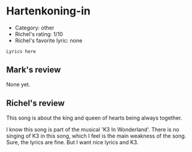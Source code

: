 # Hartenkoning-in

 * Category: other
 * Richel's rating: 1/10
 * Richel's favorite lyric: none

```
Lyrics here
```

## Mark's review

None yet.

## Richel's review

This song is about the king and queen of hearts being always together.

I know this song is part of the musical 'K3 In Wonderland'. There is no singing of K3 in this song,
which I feel is the main weakness of the song. Sure, the lyrics are fine. But I want nice
lyrics and K3.
